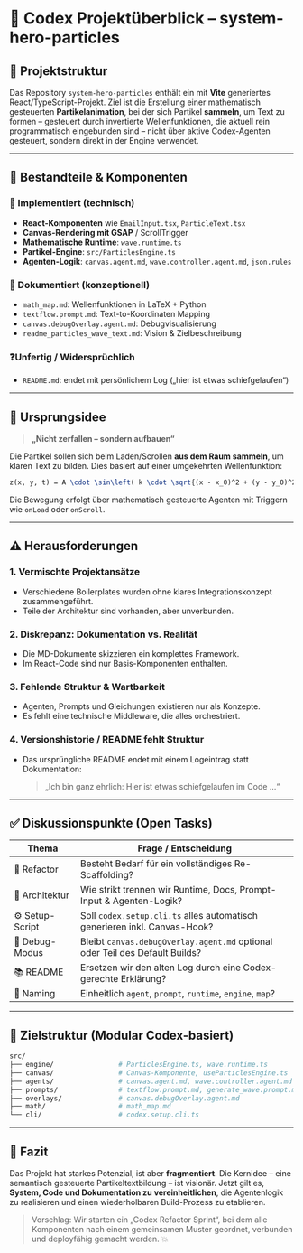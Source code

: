 # 🧭 Codex Projektüberblick – system-hero-particles

## 🧱 Projektstruktur

Das Repository `system-hero-particles` enthält ein mit **Vite** generiertes React/TypeScript-Projekt. Ziel ist die Erstellung einer mathematisch gesteuerten **Partikelanimation**, bei der sich Partikel **sammeln**, um Text zu formen – gesteuert durch invertierte Wellenfunktionen, die aktuell rein programmatisch eingebunden sind – nicht über aktive Codex-Agenten gesteuert, sondern direkt in der Engine verwendet.

---

## 📂 Bestandteile & Komponenten

### 🔧 Implementiert (technisch)

- **React-Komponenten** wie `EmailInput.tsx`, `ParticleText.tsx`
- **Canvas-Rendering mit GSAP** / ScrollTrigger
- **Mathematische Runtime**: `wave.runtime.ts`
 - **Partikel-Engine**: `src/ParticlesEngine.ts`
- **Agenten-Logik**: `canvas.agent.md`, `wave.controller.agent.md`, `json.rules`

### 📄 Dokumentiert (konzeptionell)

- `math_map.md`: Wellenfunktionen in LaTeX + Python
- `textflow.prompt.md`: Text-to-Koordinaten Mapping
- `canvas.debugOverlay.agent.md`: Debugvisualisierung
- `readme_particles_wave_text.md`: Vision & Zielbeschreibung

### ❓Unfertig / Widersprüchlich

- `README.md`: endet mit persönlichem Log („hier ist etwas schiefgelaufen“)

---

## 🧠 Ursprungsidee

> **„Nicht zerfallen – sondern aufbauen“**

Die Partikel sollen sich beim Laden/Scrollen **aus dem Raum sammeln**, um klaren Text zu bilden. Dies basiert auf einer umgekehrten Wellenfunktion:

```latex
z(x, y, t) = A \cdot \sin\left( k \cdot \sqrt{(x - x_0)^2 + (y - y_0)^2} - \omega t \right) \cdot e^{-\alpha t}
```

Die Bewegung erfolgt über mathematisch gesteuerte Agenten mit Triggern wie `onLoad` oder `onScroll`.

---

## ⚠️ Herausforderungen

### 1. **Vermischte Projektansätze**

- Verschiedene Boilerplates wurden ohne klares Integrationskonzept zusammengeführt.
- Teile der Architektur sind vorhanden, aber unverbunden.

### 2. **Diskrepanz: Dokumentation vs. Realität**

- Die MD-Dokumente skizzieren ein komplettes Framework.
- Im React-Code sind nur Basis-Komponenten enthalten.

### 3. **Fehlende Struktur & Wartbarkeit**

- Agenten, Prompts und Gleichungen existieren nur als Konzepte.
- Es fehlt eine technische Middleware, die alles orchestriert.

### 4. **Versionshistorie / README fehlt Struktur**

- Das ursprüngliche README endet mit einem Logeintrag statt Dokumentation:
  > „Ich bin ganz ehrlich: Hier ist etwas schiefgelaufen im Code …“

---

## ✅ Diskussionspunkte (Open Tasks)

| Thema           | Frage / Entscheidung                                                         |
| --------------- | ---------------------------------------------------------------------------- |
| 🔁 Refactor     | Besteht Bedarf für ein vollständiges Re-Scaffolding?                         |
| 🧠 Architektur  | Wie strikt trennen wir Runtime, Docs, Prompt-Input & Agenten-Logik?          |
| ⚙️ Setup-Script | Soll `codex.setup.cli.ts` alles automatisch generieren inkl. Canvas-Hook?    |
| 🔎 Debug-Modus  | Bleibt `canvas.debugOverlay.agent.md` optional oder Teil des Default Builds? |
| 📚 README       | Ersetzen wir den alten Log durch eine Codex-gerechte Erklärung?              |
| 🧬 Naming       | Einheitlich `agent`, `prompt`, `runtime`, `engine`, `map`?                   |

---

## 🧩 Zielstruktur (Modular Codex-basiert)

```bash
src/
├── engine/                # ParticlesEngine.ts, wave.runtime.ts
├── canvas/                # Canvas-Komponente, useParticlesEngine.ts
├── agents/                # canvas.agent.md, wave.controller.agent.md
├── prompts/               # textflow.prompt.md, generate_wave.prompt.md
├── overlays/              # canvas.debugOverlay.agent.md
├── math/                  # math_map.md
└── cli/                   # codex.setup.cli.ts
```

---

## 📌 Fazit

Das Projekt hat starkes Potenzial, ist aber **fragmentiert**. Die Kernidee – eine semantisch gesteuerte Partikeltextbildung – ist visionär. Jetzt gilt es, **System, Code und Dokumentation zu vereinheitlichen**, die Agentenlogik zu realisieren und einen wiederholbaren Build-Prozess zu etablieren.

> Vorschlag: Wir starten ein „Codex Refactor Sprint“, bei dem alle Komponenten nach einem gemeinsamen Muster geordnet, verbunden und deployfähig gemacht werden. 💥

